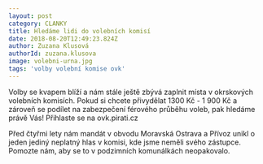```yaml
---
layout: post
category: CLANKY
title: Hledáme lidi do volebních komisí 
date: 2018-08-20T12:49:23.824Z
author: Zuzana Klusová
authorId: zuzana.klusova
image: volebni-urna.jpg
tags: 'volby volební komise ovk'
---
```


Volby se kvapem blíží a nám stále ještě zbývá zaplnit místa v okrskových volebních komisích. Pokud si chcete přivydělat 1300 Kč - 1 900 Kč a zároveň se podílet na zabezpečení férového průběhu voleb, pak hledáme právě Vás! Přihlaste se na ovk.pirati.cz

Před čtyřmi lety nám mandát v obvodu Moravská Ostrava a Přívoz unikl o jeden jediný neplatný hlas v komisi, kde jsme neměli svého zástupce. Pomozte nám, aby se to v podzimních komunálkách neopakovalo.